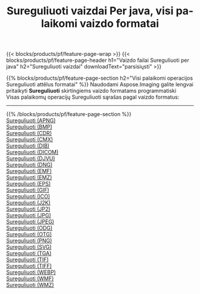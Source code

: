 ﻿---
title: Sureguliuoti vaizdai Per java, visi palaikomi vaizdo formatai 
weight: 3920
url: /lt/java/adjust 
lang: lt
langdirlevel: 2
locales: zh-hans,ja,it,ru,de,es,fr,nl,id,lt,pl,pt,vi,tr,ko,zh-hant,ar,hi,th,sv,cs,uk,he
description: Naudodami Aspose.Imaging galite lengvai sukurti Sureguliuoti vaizdus per java
---

{{< blocks/products/pf/feature-page-wrap >}}
{{< blocks/products/pf/feature-page-header h1="Vaizdo failai Sureguliuoti per java" h2="Sureguliuoti vaizdai" downloadText="parsisiųsti" >}}


{{% blocks/products/pf/feature-page-section  h2="Visi palaikomi operacijos Sureguliuoti attēlus formatai" %}}
Naudodami Aspose.Imaging galite lengvai pritaikyti **Sureguliuoti** skirtingiems vaizdo formatams programmatiski
<br/>
Visas palaikomų operacijų Sureguliuoti sąrašas pagal vaizdo formatus:
<hr/>
{{% /blocks/products/pf/feature-page-section %}}
<div class="container-fluid productfamilypage bg-gray">
    <div class="convertypes bg-gray agp-content section">
        <div class="container">
		<div class="row other-converters">
		    <div class='col-md-2 other-converter remove-lp remove-rp'><a href="/imaging/lt/java/adjust/apng" >Sureguliuoti (APNG)</a></div><div class='col-md-2 other-converter remove-lp remove-rp'><a href="/imaging/lt/java/adjust/bmp" >Sureguliuoti (BMP)</a></div><div class='col-md-2 other-converter remove-lp remove-rp'><a href="/imaging/lt/java/adjust/cdr" >Sureguliuoti (CDR)</a></div><div class='col-md-2 other-converter remove-lp remove-rp'><a href="/imaging/lt/java/adjust/cmx" >Sureguliuoti (CMX)</a></div><div class='col-md-2 other-converter remove-lp remove-rp'><a href="/imaging/lt/java/adjust/dib" >Sureguliuoti (DIB)</a></div><div class='col-md-2 other-converter remove-lp remove-rp'><a href="/imaging/lt/java/adjust/dicom" >Sureguliuoti (DICOM)</a></div><div class='col-md-2 other-converter remove-lp remove-rp'><a href="/imaging/lt/java/adjust/djvu" >Sureguliuoti (DJVU)</a></div><div class='col-md-2 other-converter remove-lp remove-rp'><a href="/imaging/lt/java/adjust/dng" >Sureguliuoti (DNG)</a></div><div class='col-md-2 other-converter remove-lp remove-rp'><a href="/imaging/lt/java/adjust/emf" >Sureguliuoti (EMF)</a></div><div class='col-md-2 other-converter remove-lp remove-rp'><a href="/imaging/lt/java/adjust/emz" >Sureguliuoti (EMZ)</a></div><div class='col-md-2 other-converter remove-lp remove-rp'><a href="/imaging/lt/java/adjust/eps" >Sureguliuoti (EPS)</a></div><div class='col-md-2 other-converter remove-lp remove-rp'><a href="/imaging/lt/java/adjust/gif" >Sureguliuoti (GIF)</a></div><div class='col-md-2 other-converter remove-lp remove-rp'><a href="/imaging/lt/java/adjust/ico" >Sureguliuoti (ICO)</a></div><div class='col-md-2 other-converter remove-lp remove-rp'><a href="/imaging/lt/java/adjust/j2k" >Sureguliuoti (J2K)</a></div><div class='col-md-2 other-converter remove-lp remove-rp'><a href="/imaging/lt/java/adjust/jp2" >Sureguliuoti (JP2)</a></div><div class='col-md-2 other-converter remove-lp remove-rp'><a href="/imaging/lt/java/adjust/jpg" >Sureguliuoti (JPG)</a></div><div class='col-md-2 other-converter remove-lp remove-rp'><a href="/imaging/lt/java/adjust/jpeg" >Sureguliuoti (JPEG)</a></div><div class='col-md-2 other-converter remove-lp remove-rp'><a href="/imaging/lt/java/adjust/odg" >Sureguliuoti (ODG)</a></div><div class='col-md-2 other-converter remove-lp remove-rp'><a href="/imaging/lt/java/adjust/otg" >Sureguliuoti (OTG)</a></div><div class='col-md-2 other-converter remove-lp remove-rp'><a href="/imaging/lt/java/adjust/png" >Sureguliuoti (PNG)</a></div><div class='col-md-2 other-converter remove-lp remove-rp'><a href="/imaging/lt/java/adjust/svg" >Sureguliuoti (SVG)</a></div><div class='col-md-2 other-converter remove-lp remove-rp'><a href="/imaging/lt/java/adjust/tga" >Sureguliuoti (TGA)</a></div><div class='col-md-2 other-converter remove-lp remove-rp'><a href="/imaging/lt/java/adjust/tif" >Sureguliuoti (TIF)</a></div><div class='col-md-2 other-converter remove-lp remove-rp'><a href="/imaging/lt/java/adjust/tiff" >Sureguliuoti (TIFF)</a></div><div class='col-md-2 other-converter remove-lp remove-rp'><a href="/imaging/lt/java/adjust/webp" >Sureguliuoti (WEBP)</a></div><div class='col-md-2 other-converter remove-lp remove-rp'><a href="/imaging/lt/java/adjust/wmf" >Sureguliuoti (WMF)</a></div><div class='col-md-2 other-converter remove-lp remove-rp'><a href="/imaging/lt/java/adjust/wmz" >Sureguliuoti (WMZ)</a></div>
                </div>
        </div>
    </div>
</div>
<br/>
